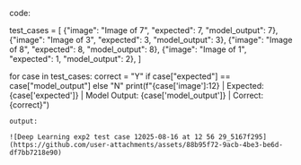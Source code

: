 code:

test_cases = [
    {"image": "Image of 7", "expected": 7, "model_output": 7},
    {"image": "Image of 3", "expected": 3, "model_output": 3},
    {"image": "Image of 8", "expected": 8, "model_output": 8},
    {"image": "Image of 1", "expected": 1, "model_output": 2},
]

for case in test_cases:
    correct = "Y" if case["expected"] == case["model_output"] else "N"
    print(f"{case['image']:12} | Expected: {case['expected']} | Model Output: {case['model_output']} | Correct: {correct}")

    output:

    ![Deep Learning exp2 test case 12025-08-16 at 12 56 29_5167f295](https://github.com/user-attachments/assets/88b95f72-9acb-4be3-be6d-df7bb7218e90)
